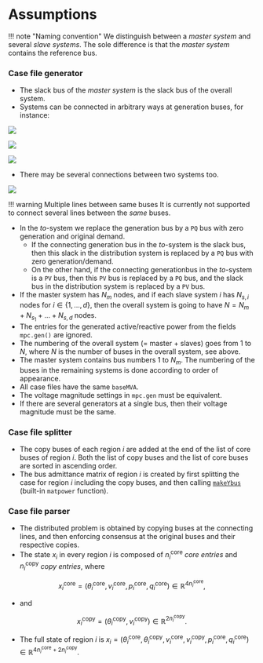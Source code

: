 # Assumptions

!!! note "Naming convention"
    We distinguish between a *master system* and several *slave systems*.
    The sole difference is that the *master system* contains the reference bus.

### Case file generator
- The slack bus of the *master system* is the slack bus of the overall system. 
- Systems can be connected in arbitrary ways at generation buses, for instance:

[![](https://mermaid.ink/img/eyJjb2RlIjoiZ3JhcGggTFI7XG4gICBtYXN0ZXIoTWFzdGVyKSAtLT4gc2xhdmUxKFNsYXZlIDEpO1xuICAgbWFzdGVyIC0tPiBzbGF2ZTIoU2xhdmUgMik7IiwibWVybWFpZCI6eyJ0aGVtZSI6ImRlZmF1bHQifSwidXBkYXRlRWRpdG9yIjpmYWxzZX0)](https://mermaid-js.github.io/mermaid-live-editor/#/edit/eyJjb2RlIjoiZ3JhcGggTFI7XG4gICBtYXN0ZXIoTWFzdGVyKSAtLT4gc2xhdmUxKFNsYXZlIDEpO1xuICAgbWFzdGVyIC0tPiBzbGF2ZTIoU2xhdmUgMik7IiwibWVybWFpZCI6eyJ0aGVtZSI6ImRlZmF1bHQifSwidXBkYXRlRWRpdG9yIjpmYWxzZX0)

[![](https://mermaid.ink/img/eyJjb2RlIjoiZ3JhcGggTFI7XG4gICBtYXN0ZXIoTWFzdGVyKSAtLT4gc2xhdmUxKFNsYXZlIDEpIC0tPiBzbGF2ZTIoU2xhdmUgMikgLS0-IG1hc3RlcjsiLCJtZXJtYWlkIjp7InRoZW1lIjoiZGVmYXVsdCJ9LCJ1cGRhdGVFZGl0b3IiOmZhbHNlfQ)](https://mermaid-js.github.io/mermaid-live-editor/#/edit/eyJjb2RlIjoiZ3JhcGggTFI7XG4gICBtYXN0ZXIoTWFzdGVyKSAtLT4gc2xhdmUxKFNsYXZlIDEpIC0tPiBzbGF2ZTIoU2xhdmUgMikgLS0-IG1hc3RlcjsiLCJtZXJtYWlkIjp7InRoZW1lIjoiZGVmYXVsdCJ9LCJ1cGRhdGVFZGl0b3IiOmZhbHNlfQ)

[![](https://mermaid.ink/img/eyJjb2RlIjoiZ3JhcGggTFI7XG5tYXN0ZXIoTWFzdGVyKSAtLT4gc2xhdmUxKFNsYXZlIDEpIC0tPiBzbGF2ZTIoU2xhdmUgMik7IiwibWVybWFpZCI6eyJ0aGVtZSI6ImRlZmF1bHQifSwidXBkYXRlRWRpdG9yIjpmYWxzZX0)](https://mermaid-js.github.io/mermaid-live-editor/#/edit/eyJjb2RlIjoiZ3JhcGggTFI7XG5tYXN0ZXIoTWFzdGVyKSAtLT4gc2xhdmUxKFNsYXZlIDEpIC0tPiBzbGF2ZTIoU2xhdmUgMik7IiwibWVybWFpZCI6eyJ0aGVtZSI6ImRlZmF1bHQifSwidXBkYXRlRWRpdG9yIjpmYWxzZX0)

- There may be several connections between two systems too.

[![](https://mermaid.ink/img/eyJjb2RlIjoiZ3JhcGggTFI7XG4gICBtYXN0ZXIoTWFzdGVyKSAtLT4gc2xhdmUxKFNsYXZlIDEpIC0tPiBzbGF2ZTIoU2xhdmUgMik7XG4gICBtYXN0ZXIoTWFzdGVyKSAtLT4gc2xhdmUxKFNsYXZlIDEpOyIsIm1lcm1haWQiOnsidGhlbWUiOiJkZWZhdWx0In0sInVwZGF0ZUVkaXRvciI6ZmFsc2V9)](https://mermaid-js.github.io/mermaid-live-editor/#/edit/eyJjb2RlIjoiZ3JhcGggTFI7XG4gICBtYXN0ZXIoTWFzdGVyKSAtLT4gc2xhdmUxKFNsYXZlIDEpIC0tPiBzbGF2ZTIoU2xhdmUgMik7XG4gICBtYXN0ZXIoTWFzdGVyKSAtLT4gc2xhdmUxKFNsYXZlIDEpOyIsIm1lcm1haWQiOnsidGhlbWUiOiJkZWZhdWx0In0sInVwZGF0ZUVkaXRvciI6ZmFsc2V9)

!!! warning Multiple lines between same buses
    It is currently not supported to connect several lines between the *same* buses.

- In the *to*-system we replace the generation bus by a `PQ` bus with zero generation and original demand.
  - If the connecting generation bus in the *to*-system is the slack bus, then this slack in the distribution system is replaced by a `PQ` bus with zero generation/demand.
  - On the other hand, if the connecting generationbus in the *to*-system is a `PV` bus, then this `PV` bus is replaced by a `PQ` bus, and the slack bus in the distribution system is replaced by a `PV` bus.
- If the master system has $N_{m}$ nodes, and if each slave system $i$ has $N_{s, i}$ nodes for $i \in \{ 1, \dots, d \}$, then the overall system is going to have $N = N_{m} + N_{s_1} + \dots + N_{s, d}$ nodes.
- The entries for the generated active/reactive power from the fields `mpc.gen()` are ignored.
- The numbering of the overall system (= master + slaves) goes from $1$ to $N$, where $N$ is the number of buses in the overall system, see above.
- The master system contains bus numbers $1$ to $N_m$. The numbering of the buses in the remaining systems is done according to order of appearance.
- All case files have the same `baseMVA`.
- The voltage magnitude settings in `mpc.gen` must be equivalent.
- If there are several generators at a single bus, then their voltage magnitude must be the same. 

### Case file splitter

- The copy buses of each region $i$ are added at the end of the list of core buses of region $i$. Both the list of copy buses and the list of core buses are sorted in ascending order.
- The bus admittance matrix of region $i$ is created by first splitting the case for region $i$ including the copy buses, and then calling [`makeYbus`](https://matpower.org/docs/ref/matpower7.0/lib/makeYbus.html) (built-in `matpower` function).

### Case file parser
- The distributed problem is obtained by copying buses at the connecting lines, and then enforcing consensus at the original buses and their respective copies.
- The state $x_i$ in every region $i$ is composed of $n_{i}^{\text{core}}$ *core entries* and $n_{i}^{\text{copy}}$ *copy entries*, where

$$ 
x_{i}^{\text{core}} = ( \theta_i^{\text{core}}, v_i^{\text{core}}, p_i^{\text{core}}, q_i^{\text{core}} ) \in \mathbb{R}^{4 n_{i}^{\text{core}}},
$$

- and

$$
x_{i}^{\text{copy}} = ( \theta_i^{\text{copy}}, v_i^{\text{copy}}) \in \mathbb{R}^{2 n_{i}^{\text{copy}}}.
$$

- The full state of region $i$ is $x_i = (\theta_i^{\text{core}}, \theta_i^{\text{copy}}, v_i^{\text{core}}, v_i^{\text{copy}}, p_i^{\text{core}}, q_i^{\text{core}}) \in \mathbb{R}^{4 n_i^{\text{core}} + 2 n_i^{\text{copy}}}$.